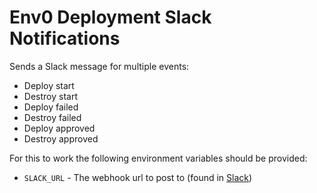# Env0 Deployment Slack Notifications

Sends a Slack message for multiple events:
* Deploy start
* Destroy start
* Deploy failed
* Destroy failed
* Deploy approved
* Destroy approved

For this to work the following environment variables should be provided:

* `SLACK_URL` - The webhook url to post to (found in [Slack](https://env0.slack.com/apps/A0F7XDUAZ-incoming-webhooks))
